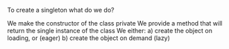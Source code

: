 To create a singleton what do we do?

We make the constructor of the class private
We provide a method that will return the single instance
of the class
We either:
a) create the object on loading, or (eager)
b) create the object on demand (lazy)
